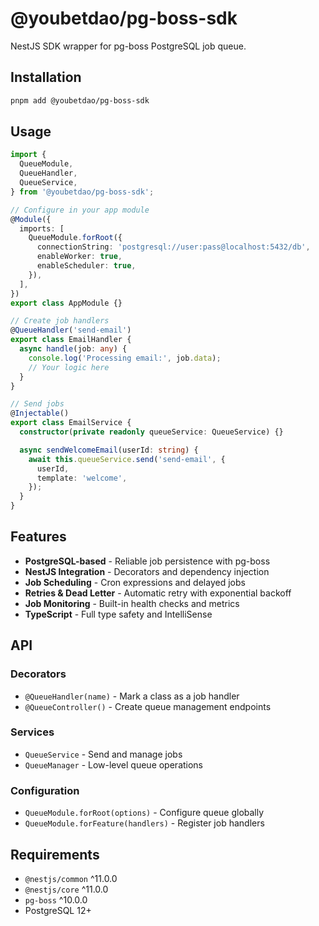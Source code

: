 # @youbetdao/pg-boss-sdk

NestJS SDK wrapper for pg-boss PostgreSQL job queue.

## Installation

```bash
pnpm add @youbetdao/pg-boss-sdk
```

## Usage

```typescript
import {
  QueueModule,
  QueueHandler,
  QueueService,
} from '@youbetdao/pg-boss-sdk';

// Configure in your app module
@Module({
  imports: [
    QueueModule.forRoot({
      connectionString: 'postgresql://user:pass@localhost:5432/db',
      enableWorker: true,
      enableScheduler: true,
    }),
  ],
})
export class AppModule {}

// Create job handlers
@QueueHandler('send-email')
export class EmailHandler {
  async handle(job: any) {
    console.log('Processing email:', job.data);
    // Your logic here
  }
}

// Send jobs
@Injectable()
export class EmailService {
  constructor(private readonly queueService: QueueService) {}

  async sendWelcomeEmail(userId: string) {
    await this.queueService.send('send-email', {
      userId,
      template: 'welcome',
    });
  }
}
```

## Features

- **PostgreSQL-based** - Reliable job persistence with pg-boss
- **NestJS Integration** - Decorators and dependency injection
- **Job Scheduling** - Cron expressions and delayed jobs
- **Retries & Dead Letter** - Automatic retry with exponential backoff
- **Job Monitoring** - Built-in health checks and metrics
- **TypeScript** - Full type safety and IntelliSense

## API

### Decorators

- `@QueueHandler(name)` - Mark a class as a job handler
- `@QueueController()` - Create queue management endpoints

### Services

- `QueueService` - Send and manage jobs
- `QueueManager` - Low-level queue operations

### Configuration

- `QueueModule.forRoot(options)` - Configure queue globally
- `QueueModule.forFeature(handlers)` - Register job handlers

## Requirements

- `@nestjs/common` ^11.0.0
- `@nestjs/core` ^11.0.0
- `pg-boss` ^10.0.0
- PostgreSQL 12+
